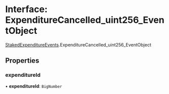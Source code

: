 # Interface: ExpenditureCancelled\_uint256\_EventObject

[StakedExpenditureEvents](../modules/StakedExpenditureEvents.md).ExpenditureCancelled_uint256_EventObject

## Properties

### expenditureId

• **expenditureId**: `BigNumber`
